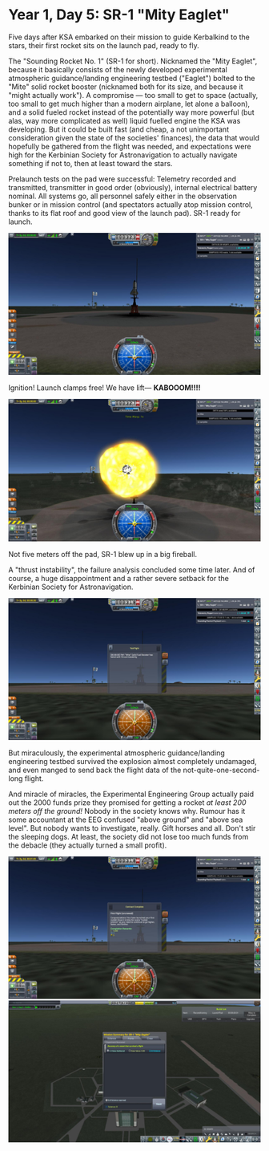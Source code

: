 # Year 1, Day 5: SR-1 "Mity Eaglet"

Five days after KSA embarked on their mission to guide Kerbalkind to the stars,
their first rocket sits on the launch pad, ready to fly. 

The "Sounding Rocket No. 1" (SR-1 for short). Nicknamed the "Mity Eaglet",
because it basically consists of the newly developed experimental
atmospheric guidance/landing engineering testbed ("Eaglet") bolted to the "Mite"
solid rocket booster (nicknamed both for its size, and because it "might actually
work"). A compromise — too small to get to space (actually, too small to get
much higher than a modern airplane, let alone a balloon), and a solid
fueled rocket instead of the potentially way more powerful (but alas, way more
complicated as well) liquid fuelled engine the KSA was developing. But it could
be built fast (and cheap, a not unimportant consideration given the state of the
societies' finances), the data that would hopefully be gathered from the
flight was needed, and expectations were high for the Kerbinian Society for
Astronavigation to actually navigate something if not to, then at least toward
the stars.

Prelaunch tests on the pad were successful: Telemetry recorded and transmitted,
transmitter in good order (obviously), internal electrical battery nominal. All
systems go, all personnel safely either in the observation bunker or in mission
control (and spectators actually atop mission control, thanks to its flat roof
and good view of the launch pad). SR-1 ready for launch.

![Image: SR-1 ready for launch](./SR-1_"Mity_Eaglet"-001:005-06:25:03.jpg)

Ignition! Launch clamps free! We have lift— **KABOOOM!!!!**

![SR-1 ignition](./SR-1_"Mity_Eaglet"-001:005-06:40:47.jpg)

Not five meters off the pad, SR-1 blew up in a big fireball.

A "thrust instability", the failure analysis concluded some time later. And of
course, a huge disappointment and a rather severe setback for the Kerbinian
Society for Astronavigation.

![SR-1 ignition](./SR-1_"Mity_Eaglet"-001:005-06:41:28.jpg)

But miraculously, the experimental atmospheric guidance/landing engineering
testbed survived the explosion almost completely undamaged, and even manged to
send back the flight data of the not-quite-one-second-long flight.

And miracle of miracles, the Experimental Engineering Group actually paid out
the 2000 funds prize they promised for getting a rocket 
_at least 200 meters off the ground!_ Nobody in the society knows why.
Rumour has it some accountant at the EEG confused "above ground" and "above sea
level". But nobody wants to investigate, really. Gift horses and all. Don't stir
the sleeping dogs. At least, the society did not lose too much funds from the
debacle (they actually turned a small profit).

![SR-1 ignition](./SR-1_"Mity_Eaglet"-001:005-06:42:17.jpg)
![SR-1 ignition](./SR-1_"Mity_Eaglet"-001:005-06:48:17.jpg)
